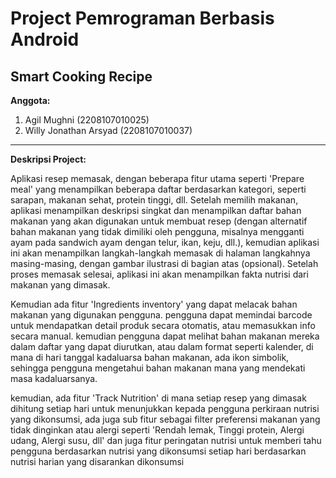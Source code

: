 # Project Pemrograman Berbasis Android
## Smart Cooking Recipe

**Anggota:**
1. Agil Mughni (2208107010025)
2. Willy Jonathan Arsyad (2208107010037)

---

**Deskripsi Project:**

Aplikasi resep memasak, dengan beberapa fitur utama seperti 'Prepare meal' yang menampilkan beberapa daftar berdasarkan kategori, seperti sarapan, makanan sehat, protein tinggi, dll. Setelah memilih makanan, aplikasi menampilkan deskripsi singkat dan menampilkan daftar bahan makanan yang akan digunakan untuk membuat resep (dengan alternatif bahan makanan yang tidak dimiliki oleh pengguna, misalnya mengganti ayam pada sandwich ayam dengan telur, ikan, keju, dll.), kemudian aplikasi ini akan menampilkan langkah-langkah memasak di halaman langkahnya masing-masing, dengan gambar ilustrasi di bagian atas (opsional). Setelah proses memasak selesai, aplikasi ini akan menampilkan fakta nutrisi dari makanan yang dimasak.

Kemudian ada fitur 'Ingredients inventory' yang dapat melacak bahan makanan yang digunakan pengguna. pengguna dapat memindai barcode untuk mendapatkan detail produk secara otomatis, atau memasukkan info secara manual. kemudian pengguna dapat melihat bahan makanan mereka dalam daftar yang dapat diurutkan, atau dalam format seperti kalender, di mana di hari tanggal kadaluarsa bahan makanan, ada ikon simbolik, sehingga pengguna mengetahui bahan makanan mana yang mendekati masa kadaluarsanya.

kemudian, ada fitur 'Track Nutrition' di mana setiap resep yang dimasak dihitung setiap hari untuk menunjukkan kepada pengguna perkiraan nutrisi yang dikonsumsi, ada juga sub fitur sebagai filter preferensi makanan yang tidak dinginkan atau alergi seperti 'Rendah lemak, Tinggi protein, Alergi udang, Alergi susu, dll' dan juga fitur peringatan nutrisi untuk memberi tahu pengguna berdasarkan nutrisi yang dikonsumsi setiap hari berdasarkan nutrisi harian yang disarankan dikonsumsi
